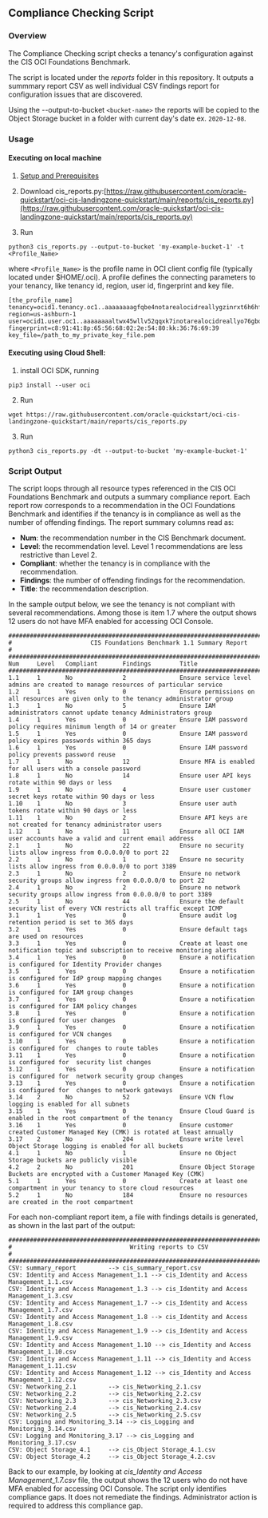 ## Compliance Checking Script
### Overview
The Compliance Checking script checks a tenancy's configuration against the CIS OCI Foundations Benchmark. 

The script is located under the *reports* folder in this repository. It outputs a summmary report CSV as well individual CSV findings report for configuration issues that are discovered.

Using the --output-to-bucket ```<bucket-name>``` the reports will be copied to the Object Storage bucket in a folder with current day's date ex. ```2020-12-08```.

### Usage 

#### Executing on local machine

1. [Setup and Prerequisites](https://docs.cloud.oracle.com/en-us/iaas/Content/API/Concepts/apisigningkey.htm#Required_Keys_and_OCIDs) 

2. Download cis_reports.py:[https://raw.githubusercontent.com/oracle-quickstart/oci-cis-landingzone-quickstart/main/reports/cis_reports.py](https://raw.githubusercontent.com/oracle-quickstart/oci-cis-landingzone-quickstart/main/reports/cis_reports.py)

3. Run
```
python3 cis_reports.py --output-to-bucket 'my-example-bucket-1' -t <Profile_Name>
```
where ```<Profile_Name>``` is the profile name in OCI client config file (typically located under $HOME/.oci). A profile defines the connecting parameters to your tenancy, like tenancy id, region, user id, fingerprint and key file.

	[the_profile_name]
	tenancy=ocid1.tenancy.oc1..aaaaaaaagfqbe4notarealocidreallygzinrxt6h6hfshjokfgfi5nzquxmfpzkyq
	region=us-ashburn-1
	user=ocid1.user.oc1..aaaaaaaaltwx45wllv52qqxk7inotarealocidreallyo76gboofpbzlgmihq
	fingerprint=c8:91:41:8p:65:56:68:02:2e:54:80:kk:36:76:69:39
	key_file=/path_to_my_private_key_file.pem

#### Executing using Cloud Shell:
1. install OCI SDK, running
```
pip3 install --user oci
```
2. Run
```
wget https://raw.githubusercontent.com/oracle-quickstart/oci-cis-landingzone-quickstart/main/reports/cis_reports.py
```
3. Run
```
python3 cis_reports.py -dt --output-to-bucket 'my-example-bucket-1'
``` 
### Script Output
The script loops through all resource types referenced in the CIS OCI Foundations Benchmark and outputs a summary compliance report. Each report row corresponds to a recommendation in the OCI Foundations Benchmark and identifies if the tenancy is in compliance as well as the number of offending findings. The report summary columns read as:

- **Num**: the recommendation number in the CIS Benchmark document.
- **Level**: the recommendation level. Level 1 recommendations are less restrictive than Level 2.
- **Compliant**: whether the tenancy is in compliance with the recommendation.
- **Findings**: the number of offending findings for the recommendation.
- **Title**: the recommendation description.

In the sample output below, we see the tenancy is not compliant with several recommendations. Among those is item 1.7 where the output shows 12 users do not have MFA enabled for accessing OCI Console.

```
##########################################################################################
#                      CIS Foundations Benchmark 1.1 Summary Report                      #
##########################################################################################
Num     Level   Compliant       Findings        Title
##########################################################################################
1.1     1       No              2               Ensure service level admins are created to manage resources of particular service
1.2     1       Yes             0               Ensure permissions on all resources are given only to the tenancy administrator group
1.3     1       No              5               Ensure IAM administrators cannot update tenancy Administrators group
1.4     1       Yes             0               Ensure IAM password policy requires minimum length of 14 or greater
1.5     1       Yes             0               Ensure IAM password policy expires passwords within 365 days
1.6     1       Yes             0               Ensure IAM password policy prevents password reuse
1.7     1       No              12              Ensure MFA is enabled for all users with a console password
1.8     1       No              14              Ensure user API keys rotate within 90 days or less
1.9     1       No              4               Ensure user customer secret keys rotate within 90 days or less
1.10    1       No              3               Ensure user auth tokens rotate within 90 days or less
1.11    1       No              2               Ensure API keys are not created for tenancy administrator users
1.12    1       No              11              Ensure all OCI IAM user accounts have a valid and current email address
2.1     1       No              22              Ensure no security lists allow ingress from 0.0.0.0/0 to port 22
2.2     1       No              1               Ensure no security lists allow ingress from 0.0.0.0/0 to port 3389
2.3     1       No              2               Ensure no network security groups allow ingress from 0.0.0.0/0 to port 22
2.4     1       No              2               Ensure no network security groups allow ingress from 0.0.0.0/0 to port 3389
2.5     1       No              44              Ensure the default security list of every VCN restricts all traffic except ICMP
3.1     1       Yes             0               Ensure audit log retention period is set to 365 days
3.2     1       Yes             0               Ensure default tags are used on resources
3.3     1       Yes             0               Create at least one notification topic and subscription to receive monitoring alerts
3.4     1       Yes             0               Ensure a notification is configured for Identity Provider changes
3.5     1       Yes             0               Ensure a notification is configured for IdP group mapping changes
3.6     1       Yes             0               Ensure a notification is configured for IAM group changes
3.7     1       Yes             0               Ensure a notification is configured for IAM policy changes
3.8     1       Yes             0               Ensure a notification is configured for user changes
3.9     1       Yes             0               Ensure a notification is configured for VCN changes
3.10    1       Yes             0               Ensure a notification is configured for  changes to route tables
3.11    1       Yes             0               Ensure a notification is configured for  security list changes
3.12    1       Yes             0               Ensure a notification is configured for  network security group changes
3.13    1       Yes             0               Ensure a notification is configured for  changes to network gateways
3.14    2       No              52              Ensure VCN flow logging is enabled for all subnets
3.15    1       Yes             0               Ensure Cloud Guard is enabled in the root compartment of the tenancy
3.16    1       Yes             0               Ensure customer created Customer Managed Key (CMK) is rotated at least annually
3.17    2       No              204             Ensure write level Object Storage logging is enabled for all buckets
4.1     1       No              1               Ensure no Object Storage buckets are publicly visible
4.2     2       No              201             Ensure Object Storage Buckets are encrypted with a Customer Managed Key (CMK)
5.1     1       Yes             0               Create at least one compartment in your tenancy to store cloud resources
5.2     1       No              184             Ensure no resources are created in the root compartment
```
For each non-compliant report item, a file with findings details is generated, as shown in the last part of the output:
```
##########################################################################################
#                                 Writing reports to CSV                                 #
##########################################################################################
CSV: summary_report         --> cis_summary_report.csv
CSV: Identity and Access Management_1.1 --> cis_Identity and Access Management_1.1.csv
CSV: Identity and Access Management_1.3 --> cis_Identity and Access Management_1.3.csv
CSV: Identity and Access Management_1.7 --> cis_Identity and Access Management_1.7.csv
CSV: Identity and Access Management_1.8 --> cis_Identity and Access Management_1.8.csv
CSV: Identity and Access Management_1.9 --> cis_Identity and Access Management_1.9.csv
CSV: Identity and Access Management_1.10 --> cis_Identity and Access Management_1.10.csv
CSV: Identity and Access Management_1.11 --> cis_Identity and Access Management_1.11.csv
CSV: Identity and Access Management_1.12 --> cis_Identity and Access Management_1.12.csv
CSV: Networking_2.1         --> cis_Networking_2.1.csv
CSV: Networking_2.2         --> cis_Networking_2.2.csv
CSV: Networking_2.3         --> cis_Networking_2.3.csv
CSV: Networking_2.4         --> cis_Networking_2.4.csv
CSV: Networking_2.5         --> cis_Networking_2.5.csv
CSV: Logging and Monitoring_3.14 --> cis_Logging and Monitoring_3.14.csv
CSV: Logging and Monitoring_3.17 --> cis_Logging and Monitoring_3.17.csv
CSV: Object Storage_4.1     --> cis_Object Storage_4.1.csv
CSV: Object Storage_4.2     --> cis_Object Storage_4.2.csv
```
Back to our example, by looking at *cis_Identity and Access Management_1.7.csv* file, the output shows the 12 users who do not have MFA enabled for accessing OCI Console. The script only identifies compliance gaps. It does not remediate the findings. Administrator action is required to address this compliance gap.